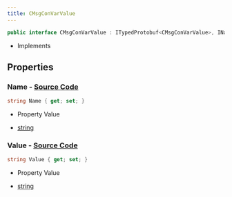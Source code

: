 ```yaml
---
title: CMsgConVarValue
---
```


```csharp
public interface CMsgConVarValue : ITypedProtobuf<CMsgConVarValue>, INativeHandle
```

- Implements

## Properties

### **Name** - [Source Code](https://github.com/swiftly-solution/swiftlys2/blob/main/managed/src/SwiftlyS2.Generated/Protobufs/Interfaces/CMsgConVarValue.cs#L13)

```csharp
string Name { get; set; }
```

- Property Value

- [string](https://learn.microsoft.com/dotnet/api/system.string)

### **Value** - [Source Code](https://github.com/swiftly-solution/swiftlys2/blob/main/managed/src/SwiftlyS2.Generated/Protobufs/Interfaces/CMsgConVarValue.cs#L16)

```csharp
string Value { get; set; }
```

- Property Value

- [string](https://learn.microsoft.com/dotnet/api/system.string)

